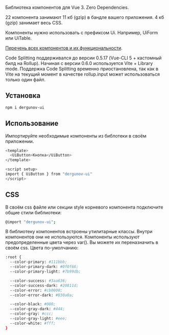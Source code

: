 Библиотека компонентов для Vue 3. Zero Dependencies.

22 компонента занимают 11 кб (gzip) в бандле вашего приложения. 4 кб (gzip) занимает весь CSS.

Компоненты нужно использовать с префиксом Ui. Например, UiForm или UiTable.

[Перечень всех компонентов и их функциональности](https://ui.dergunov.com).

Code Splitting поддерживался до версии 0.5.17 (Vue-CLI 5 + кастомный билд на Rollup). Начиная с версии 0.6.0
используется Vite + Library mode. Поддержка Code Splitting временно приостановлена, так как в Vite на текущий
момент в качестве rollup.input может использоваться только один файл.

## Установка

```sh
npm i dergunov-ui
```

## Использование

Импортируйте необходимые компоненты из библотеки в своём приложении.

```sh
<template>
  <UiButton>Кнопка</UiButton>
</template>

<script setup>
import { UiButton } from "dergunov-ui"
</script>
```

## CSS

В своём css файле или секции style корневого компонента подключите общие стили библиотеки:

```sh
@import "dergunov-ui";
```

В библиотеку компонентов встроены утилитарные классы. Внутри компонентов они не используются.
Компоненты используют предопределенные цвета через var(). Вы можете их переназначить в своём css.
Цвета по-умолчанию:

```sh
:root {
  --color-primary: #111bbb;
  --color-primary-dark: #0f0f66;
  --color-primary-light: #7b99db;

  --color-success: #3aa636;
  --color-success-dark: #20811d;
  --color-error: #cb0000;
  --color-error-dark: #830a0a;

  --color-black: #000;
  --color-gray-dark: #444;
  --color-gray: #ccc;
  --color-gray-light: #eee;
  --color-white: #fff;
}
```
